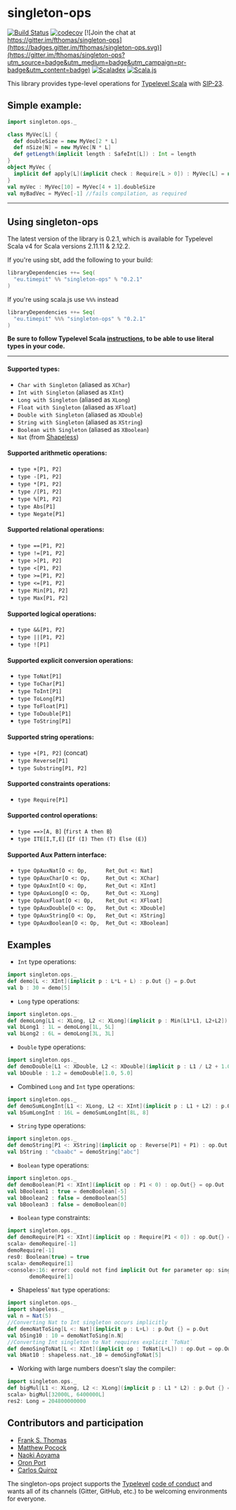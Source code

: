 # singleton-ops
[![Build Status](https://travis-ci.org/fthomas/singleton-ops.svg?branch=master)](https://travis-ci.org/fthomas/singleton-ops)
[![codecov](https://codecov.io/gh/fthomas/singleton-ops/branch/master/graph/badge.svg)](https://codecov.io/gh/fthomas/singleton-ops)
[![Join the chat at https://gitter.im/fthomas/singleton-ops](https://badges.gitter.im/fthomas/singleton-ops.svg)](https://gitter.im/fthomas/singleton-ops?utm_source=badge&utm_medium=badge&utm_campaign=pr-badge&utm_content=badge)
[![Scaladex](https://index.scala-lang.org/fthomas/singleton-ops/singleton-ops/latest.svg?color=blue)](https://index.scala-lang.org/fthomas/singleton-ops)
[![Scala.js](https://www.scala-js.org/assets/badges/scalajs-0.6.17.svg)](https://www.scala-js.org)

This library provides type-level operations for [Typelevel Scala][typelevel-scala] with [SIP-23][sip-23].
## Simple example:
```scala
import singleton.ops._

class MyVec[L] {
  def doubleSize = new MyVec[2 * L]
  def nSize[N] = new MyVec[N * L]
  def getLength(implicit length : SafeInt[L]) : Int = length
}
object MyVec {
  implicit def apply[L](implicit check : Require[L > 0]) : MyVec[L] = new MyVec[L]()
}
val myVec : MyVec[10] = MyVec[4 + 1].doubleSize
val myBadVec = MyVec[-1] //fails compilation, as required
```

---
## Using singleton-ops

The latest version of the library is 0.2.1, which is available for Typelevel Scala v4 for Scala versions 2.11.11 & 2.12.2.

If you're using sbt, add the following to your build:

```sbt
libraryDependencies ++= Seq(
  "eu.timepit" %% "singleton-ops" % "0.2.1"
)
```
If you're using scala.js use `%%%` instead

```sbt
libraryDependencies ++= Seq(
  "eu.timepit" %%% "singleton-ops" % "0.2.1"
)
```
**Be sure to follow Typelevel Scala [instructions][typelevel-scala-use], to be able to use literal types in your code.**

---
#### Supported types:
* `Char with Singleton` (aliased as `XChar`) 
* `Int with Singleton` (aliased as `XInt`) 
* `Long with Singleton` (aliased as `XLong`)
* `Float with Singleton` (aliased as `XFloat`)
* `Double with Singleton` (aliased as `XDouble`)
* `String with Singleton` (aliased as `XString`)
* `Boolean with Singleton` (aliased as `XBoolean`)
* `Nat` (from [Shapeless][shapeless])

#### Supported arithmetic operations:
* `type +[P1, P2]`          
* `type -[P1, P2]`          
* `type *[P1, P2]`          
* `type /[P1, P2]`          
* `type %[P1, P2]`          
* `type Abs[P1]`            
* `type Negate[P1]`         

#### Supported relational operations:
* `type ==[P1, P2]`         
* `type !=[P1, P2]`         
* `type >[P1, P2]`          
* `type <[P1, P2]`          
* `type >=[P1, P2]`         
* `type <=[P1, P2]`         
* `type Min[P1, P2]`        
* `type Max[P1, P2]`        

#### Supported logical operations:
* `type &&[P1, P2]`         
* `type ||[P1, P2]`         
* `type ![P1]`              

#### Supported explicit conversion operations:
* `type ToNat[P1]`          
* `type ToChar[P1]`          
* `type ToInt[P1]`          
* `type ToLong[P1]`         
* `type ToFloat[P1]`          
* `type ToDouble[P1]`       
* `type ToString[P1]`          

#### Supported string operations:
* `type +[P1, P2]` (concat)          
* `type Reverse[P1]`        
* `type Substring[P1, P2]`  

#### Supported constraints operations:
* `type Require[P1]`        

#### Supported control operations:
* `type ==>[A, B]` (`first A then B`)        
* `type ITE[I,T,E]` (`If (I) Then (T) Else (E)`)      

#### Supported Aux Pattern interface:
* `type OpAuxNat[O <: Op,      Ret_Out <: Nat]`
* `type OpAuxChar[O <: Op,     Ret_Out <: XChar]`     
* `type OpAuxInt[O <: Op,      Ret_Out <: XInt]`      
* `type OpAuxLong[O <: Op,     Ret_Out <: XLong]`    
* `type OpAuxFloat[O <: Op,    Ret_Out <: XFloat]`   
* `type OpAuxDouble[O <: Op,   Ret_Out <: XDouble]`  
* `type OpAuxString[O <: Op,   Ret_Out <: XString]`  
* `type OpAuxBoolean[O <: Op,  Ret_Out <: XBoolean]` 


## Examples

* `Int` type operations:
```scala
import singleton.ops._
def demo[L <: XInt](implicit p : L*L + L) : p.Out {} = p.Out
val b : 30 = demo[5]
```
* `Long` type operations:
```scala
import singleton.ops._
def demoLong[L1 <: XLong, L2 <: XLong](implicit p : Min[L1*L1, L2+L2]) : p.Out {} = p.Out
val bLong1 : 1L = demoLong[1L, 5L]
val bLong2 : 6L = demoLong[3L, 3L]
```

* `Double` type operations:
```scala
import singleton.ops._
def demoDouble[L1 <: XDouble, L2 <: XDouble](implicit p : L1 / L2 + 1.0) : p.Out {} = p.Out
val bDouble : 1.2 = demoDouble[1.0, 5.0]
```

* Combined `Long` and `Int` type operations:
```scala
import singleton.ops._
def demoSumLongInt[L1 <: XLong, L2 <: XInt](implicit p : L1 + L2) : p.Out {} = p.Out
val bSumLongInt : 16L = demoSumLongInt[8L, 8]
```

* `String` type operations:
```scala
import singleton.ops._
def demoString[P1 <: XString](implicit op : Reverse[P1] + P1) : op.Out {} = op.Out
val bString : "cbaabc" = demoString["abc"]
```

* `Boolean` type operations:
```scala
import singleton.ops._
def demoBoolean[P1 <: XInt](implicit op : P1 < 0) : op.Out{} = op.Out
val bBoolean1 : true = demoBoolean[-5]
val bBoolean2 : false = demoBoolean[5]
val bBoolean3 : false = demoBoolean[0]
```

* `Boolean` type constraints:
```scala
import singleton.ops._
def demoRequire[P1 <: XInt](implicit op : Require[P1 < 0]) : op.Out{} = op.Out
scala> demoRequire[-1]
demoRequire[-1]
res0: Boolean(true) = true
scala> demoRequire[1]
<console>:16: error: could not find implicit Out for parameter op: singleton.ops.Require[singleton.ops.<[1,0]]
       demoRequire[1]
```

* Shapeless' `Nat` type operations:
```scala
import singleton.ops._
import shapeless._
val n = Nat(5)
//Converting Nat to Int singleton occurs implicitly
def demoNatToSing[L <: Nat](implicit p : L+L) : p.Out {} = p.Out
val bSing10 : 10 = demoNatToSing[n.N]
//Converting Int singleton to Nat requires explicit `ToNat`
def demoSingToNat[L <: XInt](implicit op : ToNat[L+L]) : op.Out = op.Out
val bNat10 : shapeless.nat._10 = demoSingToNat[5]
```

* Working with large numbers doesn't slay the compiler:
```scala
import singleton.ops._
def bigMul[L1 <: XLong, L2 <: XLong](implicit p : L1 * L2) : p.Out {} = p.Out
scala> bigMul[32000L, 6400000L]
res2: Long = 204800000000
```

## Contributors and participation

* [Frank S. Thomas](https://github.com/fthomas)
* [Matthew Pocock](https://github.com/drdozer)
* [Naoki Aoyama](https://github.com/aoiroaoino)
* [Oron Port](https://github.com/soronpo)
* [Carlos Quiroz](https://github.com/cquiroz)

The singleton-ops project supports the [Typelevel][typelevel]
[code of conduct][typelevel-coc] and wants all of its channels (Gitter,
GitHub, etc.) to be welcoming environments for everyone.

[shapeless]: https://github.com/milessabin/shapeless
[sip-23]: http://docs.scala-lang.org/sips/pending/42.type.html
[typelevel]: http://typelevel.org/
[typelevel-coc]: http://typelevel.org/conduct.html
[typelevel-scala]: https://github.com/typelevel/scala
[typelevel-scala-use]: https://github.com/typelevel/scala#how-to-use-typelevel-scala-4-with-sbt
[twoface-discourse]: https://contributors.scala-lang.org/t/twoface-Outs-closing-the-gap-between-run-compile-time-functionality/869
